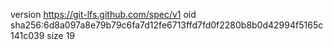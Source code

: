 version https://git-lfs.github.com/spec/v1
oid sha256:6d8a097a8e79b79c6fa7d12fe6713ffd7fd0f2280b8b0d42994f5165c141c039
size 19
